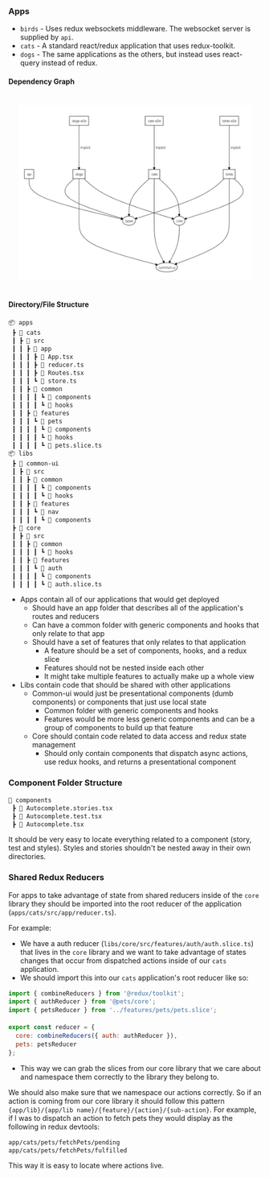 ### Apps

- `birds` - Uses redux websockets middleware. The websocket server is supplied by `api`.
- `cats` - A standard react/redux application that uses redux-toolkit.
- `dogs` - The same applications as the others, but instead uses react-query instead of redux.

#### Dependency Graph

<div align="center" style="padding: 20px">
    <img alt="dep-graph" src="./dep-graph.png">
</div>

#### Directory/File Structure

```
📦 apps
 ┣ 📂 cats
 ┃ ┣ 📂 src
 ┃ ┃ ┣ 📂 app
 ┃ ┃ ┃ ┣ 📜 App.tsx
 ┃ ┃ ┃ ┣ 📜 reducer.ts
 ┃ ┃ ┃ ┣ 📜 Routes.tsx
 ┃ ┃ ┃ ┗ 📜 store.ts
 ┃ ┃ ┣ 📂 common
 ┃ ┃ ┃ ┃ ┗ 📂 components
 ┃ ┃ ┃ ┃ ┗ 📂 hooks
 ┃ ┃ ┣ 📂 features
 ┃ ┃ ┃ ┗ 📂 pets
 ┃ ┃ ┃ ┃ ┗ 📂 components
 ┃ ┃ ┃ ┃ ┗ 📂 hooks
 ┃ ┃ ┃ ┃ ┗ 📜 pets.slice.ts
📦 libs
 ┣ 📂 common-ui
 ┃ ┣ 📂 src
 ┃ ┃ ┣ 📂 common
 ┃ ┃ ┃ ┃ ┗ 📂 components
 ┃ ┃ ┃ ┃ ┗ 📂 hooks
 ┃ ┃ ┣ 📂 features
 ┃ ┃ ┃ ┗ 📂 nav
 ┃ ┃ ┃ ┃ ┗ 📂 components
 ┣ 📂 core
 ┃ ┣ 📂 src
 ┃ ┃ ┣ 📂 common
 ┃ ┃ ┃ ┃ ┗ 📂 hooks
 ┃ ┃ ┣ 📂 features
 ┃ ┃ ┃ ┗ 📂 auth
 ┃ ┃ ┃ ┃ ┗ 📂 components
 ┃ ┃ ┃ ┃ ┗ 📜 auth.slice.ts
```

- Apps contain all of our applications that would get deployed
  - Should have an app folder that describes all of the application's routes and reducers
  - Can have a common folder with generic components and hooks that only relate to that app
  - Should have a set of features that only relates to that application
    - A feature should be a set of components, hooks, and a redux slice
    - Features should not be nested inside each other
    - It might take multiple features to actually make up a whole view
- Libs contain code that should be shared with other applications
  - Common-ui would just be presentational components (dumb components) or components that just use local state
    - Common folder with generic components and hooks
    - Features would be more less generic components and can be a group of components to build up that feature
  - Core should contain code related to data access and redux state management
    - Should only contain components that dispatch async actions, use redux hooks, and returns a presentational component

### Component Folder Structure

```
📂 components
 ┣ 📜 Autocomplete.stories.tsx
 ┣ 📜 Autocomplete.test.tsx
 ┣ 📜 Autocomplete.tsx
```

It should be very easy to locate everything related to a component (story, test and styles). Styles and stories shouldn't be nested away in their own directories.

### Shared Redux Reducers

For apps to take advantage of state from shared reducers inside of the `core` library they should be imported into the root reducer of the application (`apps/cats/src/app/reducer.ts`).

For example:

- We have a auth reducer (`libs/core/src/features/auth/auth.slice.ts`) that lives in the `core` library and we want to take advantage of states changes that occur from dispatched actions inside of our `cats` application.
- We should import this into our `cats` application's root reducer like so:

```javascript
import { combineReducers } from '@redux/toolkit';
import { authReducer } from '@pets/core';
import { petsReducer } from '../features/pets/pets.slice';

export const reducer = {
  core: combineReducers({ auth: authReducer }),
  pets: petsReducer
};
```

- This way we can grab the slices from our core library that we care about and namespace them correctly to the library they belong to.

We should also make sure that we namespace our actions correctly. So if an action is coming from our core library it should follow this pattern `{app/lib}/{app/lib name}/{feature}/{action}/{sub-action}`. For example, if I was to dispatch an action to fetch pets they would display as the following in redux devtools:

```
app/cats/pets/fetchPets/pending
app/cats/pets/fetchPets/fulfilled
```

This way it is easy to locate where actions live.
